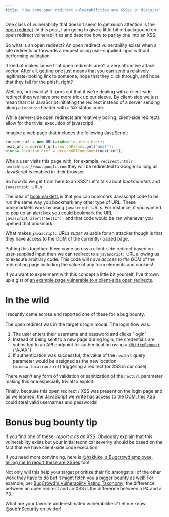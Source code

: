 ```yaml
---
title: "How some open redirect vulnerabilities are XSSes in disguise"
---
```

One class of vulnerability that doesn't seem to get much attention is the [open redirect](https://cheatsheetseries.owasp.org/cheatsheets/Unvalidated_Redirects_and_Forwards_Cheat_Sheet.html). In this post, I am going to give a little bit of background on open redirect vulnerabilities and describe how to parlay one into an XSS.

So what is an open redirect? An open redirect vulnerability exists when a site redirects or forwards a request using user-supplied input without performing validation.

It kind of makes sense that open redirects aren't a very attractive attack vector. After all, getting one just means that you can send a relatively legitimate-looking link to someone, hope that they click through, and hope that they fall for the phish, right?

Well, no, not exactly! It turns out that if we're dealing with a client-side redirect then we have one more trick up our sleeve. By client-side we just mean that it is JavaScript initiating the redirect instead of a server sending along a `Location` header with a `3XX` status code.

While server-side open redirects are relatively boring, client-side redirects allow for the trivial execution of javascript!

Imagine a web page that includes the following JavaScript:

```javascript
current_url = new URL(window.location.href);
next_url = current_url.searchParams.get("next");
window.location.href = decodeURIComponent(next_url);
```

Whe a user visits this page with, for example, `redirect.html?next=https://www.google.com` they will be redirected to Google so long as JavaScript is enabled in their browser.

So how do we get from here to an XSS? Let's talk about *bookmarklets* and `javascript:` URLs.

The idea of [bookmarklets](https://en.wikipedia.org/wiki/Bookmarklet) is that you can bookmark Javascript code to be run the same way you bookmark any other type of URL. These bookmarklets work by using `javascript:` URLs. For instance, if you wanted to pop up an alert box you could bookmark the URL `javascript:alert("hello");` and that code would be ran whenever you opened that bookmark.

What makes `javascript:` URLs *super* valuable for an attacker though is that they have access to the DOM of the currently-loaded page.

Putting this together: If we come across a client-side redirect based on user-supplied input then we can redirect to a `javascript:` URL allowing us to execute arbitrary code. This code will *have access to the DOM* of the redirecting page including the value of any form elements and cookies!

If you want to experiment with this concept a little bit yourself, I've thrown up a gist of [an example page vulnerable to a client-side open redirects](https://gist.github.com/chooper/e7633ac9d8f49477099f3adb54a61cb5).

# In the wild
I recently came across and reported one of these for a bug bounty.

The open redirect was in the target's login modal. The login flow was:

1. The user enters their username and password and clicks "login"
1. Instead of being sent to a new page during login, the credentials are submitted to an API endpoint for authentication using a [`XMLHttpRequest`](https://developer.mozilla.org/en-US/docs/Web/API/XMLHttpRequest/Using_XMLHttpRequest) ("AJAX")
1. If authentication was successful, the value of the `nextUrl` query parameter would be assigned as the new location (`window.location.href`) triggering a redirect (or XSS in our case)

There wasn't any form of validation or sanitization of the `nextUrl` parameter making this one especially trivial to exploit.

Finally, because this open redirect / XSS was present on the login page and, as we learned, the JavaScript we write has access to the DOM, this XSS could steal valid usernames and passwords!

# Bonus bug bounty tip
If you find one of these, *report it as an XSS*. Obviously explain that this vulnerability exists but your initial technical severity should be based on the fact that we have client-side code execution.

If you need more convincing, here is [@hakluke, a Bugcrowd employee, telling me to report these are XSSes](https://twitter.com/hakluke/status/1242951288305750016) too!

Not only will this help your target prioritize their fix amongst all of the other work they have to do but it might fetch you a bigger bounty as well! For example, per [BugCrowd's Vulnerability Rating Taxonomy](https://bugcrowd.com/vulnerability-rating-taxonomy), the difference between an open redirect and an XSS is the difference between a P4 and a P3.


What are your favorite underestimated vulnerabilities? Let me know [@subfnSecurity](https://twitter.com/subfnSecurity) on twitter!
